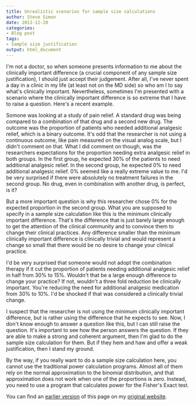 ```yaml
---
title: Unrealistic scenarios for sample size calculations
author: Steve Simon
date: 2011-12-20
categories:
- Blog post
tags:
- Sample size justification
output: html_document
---
```

I'm not a doctor, so when someone presents information to me about the clinically important difference (a crucial component of any sample size justification), I should just accept their judgement. After all, I've never spent a day in a clinic in my life (at least not on the MD side) so who am I to say what's clinically important. Nevertheless, sometimes I'm presented with a scenario where the clinically important difference is so extreme that I have to raise a question. Here's a recent example.

<!---More--->

Somone was looking at a study of pain relief. A standard drug was being compared to a combination of that drug and a second new drug. The outcome was the proportion of patients who needed additional analgesic relief, which is a binary outcome. It's odd that the researcher is not using a continuous outcome, like pain measured on the visual analog scale, but I didn't comment on that. What I did comment on though, was the researchers expectations for the proportion needing extra analgesic relief in both groups. In the first group, he expected 30% of the patients to need additional analgesic relief. In the second group, he expected 0% to need additional analgesic relief. 0% seemed like a really extreme value to me. I'd be very surprised if there were absolutely no treatment failures in the second group. No drug, even in combination with another drug, is perfect, is it?

But a more important question is why this researcher chose 0% for the expected proportion in the second group. What you are supposed to specify in a sample size calculation like this is the minimum clinically important difference. That's the difference that is just barely large enough to get the attention of the clinical community and to convince them to change their clinical practices. Any difference smaller than the minimum clinically important difference is clinically trivial and would represent a change so small that there would be no desire to change your clinical practice.

I'd be very surprised that someone would not adopt the combination therapy if it cut the proportion of patients needing additional analgesic relief in half from 30% to 15%. Wouldn't that be a large enough difference to change your practice? If not, wouldn't a three fold reduction be clinically important. You're reducing the need for additional analgesic medication from 30% to 10%. I'd be shocked if that was considered a clinically trivial change.

I suspect that the researcher is not using the minimum clinically important difference, but is rather using the difference that he expects to see. Now, I don't know enough to answer a question like this, but I can still raise the question. It's important to see how the person answers the question. If they are able to make a strong and coherent argument, then I'm glad to do the sample size calculation for them. But if they hem and haw and offer a weak justification, then I stand my ground.

By the way, if you really want to do a sample size calculation here, you cannot use the traditional power calculation programs. Almost all of them rely on the normal approximation to the binomial distribution, and that approximation does not work when one of the proportions is zero. Instead, you need to use a program that calculates power for the Fisher's Exact test.

You can find an [earlier version][sim1] of this page on my [original website][sim2].

[sim1]: http://www.pmean.com/11/unrealistic.html
[sim2]: http://www.pmean.com/original_site.html 
